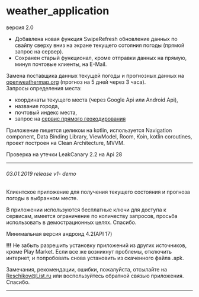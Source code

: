 # weather_application  

версия 2.0  
* Добавлена новая функция SwipeRefresh обновление данных по свайпу сверху
вниз на экране текущего сотояния погоды (прямой запрос на сервер).  
* Сохранен старый функционал, кроме отправки данных на прямую, минуя
почтовые клиенты, на E-Mail.   

Замена поставщика данных текущей погоды и прогнозных данных на
[openweathermap.org](https://openweathermap.org) (прогноз на 5 дней
через 3 часа).  
Запросы определения места:
- координаты текущего места (через Google Api или Android Api), 
- название города, 
- почтовый индекс места, 
- запрос на [сервис прямого геокодирования](https://opencagedata.com) 
  
Приложение пишется целиком на kotlin, используется Navigation component,
Data Binding Library, ViewModel, Room, Koin, kotlin coroutines, проект
построен на Clean Architecture, MVVM.

Проверка на утечки LeakCanary 2.2 на Api 28

*******************
###### 03.01.2019  release  v1- demo

Клиентское приложение для получения текущего состояния и прогноза погоды в выбранном месте.

В приложении используются бесплатные ключи для доступа к сервисам, имеется ограничение по количеству запросов, 
просьба использовать в демострационных целях. Спасибо.

Минимальная версия андроид 4.2(API 17)

**!!!** Не забыть разрешить установку приложений из других источников, кроме Play Market.
Если все же возникнут проблемы, отключить интернет, и попробовать снова установить из скаченного файла .apk.

Замечания, рекомендации, ошибки, пожалуйста, отсылайте на Reschikov@List.ru или воспользуйтесь обратной связью приложения. Спасибо.
********************
